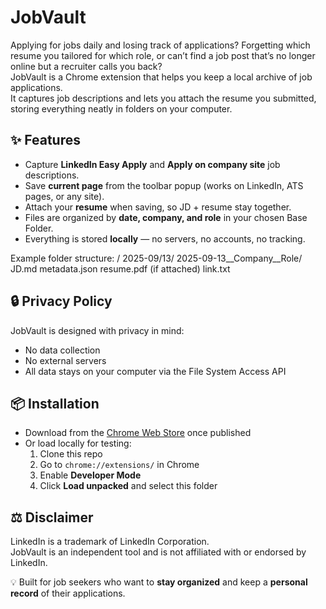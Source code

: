 # JobVault
Applying for jobs daily and losing track of applications? Forgetting which resume you tailored for which role, or can’t find a job post that’s no longer online but a recruiter calls you back?  
JobVault is a Chrome extension that helps you keep a local archive of job applications.  
It captures job descriptions and lets you attach the resume you submitted, storing everything neatly in folders on your computer.

## ✨ Features
- Capture **LinkedIn Easy Apply** and **Apply on company site** job descriptions.
- Save **current page** from the toolbar popup (works on LinkedIn, ATS pages, or any site).
- Attach your **resume** when saving, so JD + resume stay together.
- Files are organized by **date, company, and role** in your chosen Base Folder.
- Everything is stored **locally** — no servers, no accounts, no tracking.

Example folder structure:
<BaseFolder>/
  2025-09/13/
    2025-09-13__Company__Role/
      JD.md
      metadata.json
      resume.pdf   (if attached)
      link.txt


## 🔒 Privacy Policy
JobVault is designed with privacy in mind:

- No data collection  
- No external servers  
- All data stays on your computer via the File System Access API  

## 📦 Installation
- Download from the [Chrome Web Store](https://chrome.google.com/webstore/) once published  
- Or load locally for testing:  
  1. Clone this repo  
  2. Go to `chrome://extensions/` in Chrome  
  3. Enable **Developer Mode**  
  4. Click **Load unpacked** and select this folder  

## ⚖️ Disclaimer
LinkedIn is a trademark of LinkedIn Corporation.  
JobVault is an independent tool and is not affiliated with or endorsed by LinkedIn.

💡 Built for job seekers who want to **stay organized** and keep a **personal record** of their applications.
